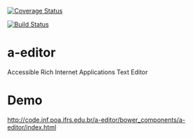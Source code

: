[![Coverage Status](https://coveralls.io/repos/rodrigoprestesmachado/x-editor/badge.svg?branch=master&service=github)](https://coveralls.io/github/rodrigoprestesmachado/x-editor?branch=master)

[![Build Status](https://travis-ci.org/rodrigoprestesmachado/a-editor.svg?branch=master)](https://travis-ci.org/rodrigoprestesmachado/a-editor)

# a-editor
Accessible Rich Internet Applications Text Editor

# Demo
http://code.inf.poa.ifrs.edu.br/a-editor/bower_components/a-editor/index.html
